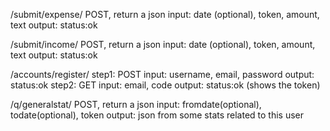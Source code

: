 /submit/expense/
    POST, return a json
    input: date (optional), token, amount, text
    output: status:ok
    
/submit/income/
    POST, return a json
    input: date (optional), token, amount, text
    output: status:ok

/accounts/register/
    step1:
        POST
        input: username, email, password
        output: status:ok
    step2:
        GET
        input: email, code
        output: status:ok (shows the token)

/q/generalstat/
    POST, return a json
    input: fromdate(optional), todate(optional), token
    output: json from some stats related to this user
    